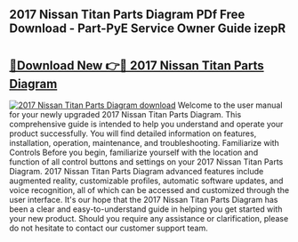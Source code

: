 ## 2017 Nissan Titan Parts Diagram PDf Free Download - Part-PyE Service Owner Guide izepR

# <h2><a href="http://dfpwuks.blite.top/?on=2017+Nissan+Titan+Parts+Diagram">🔗Download New 👉🔴 2017 Nissan Titan Parts Diagram</a></h2>

[![2017 Nissan Titan Parts Diagram download](https://i.imgur.com/lujVjoI.png)](http://dfpwuks.blite.top/?on=2017+Nissan+Titan+Parts+Diagram)
Welcome to the user manual for your newly upgraded 2017 Nissan Titan Parts Diagram. This comprehensive guide is intended to help you understand and operate your product successfully. You will find detailed information on features, installation, operation, maintenance, and troubleshooting. Familiarize with Controls Before you begin, familiarize yourself with the location and function of all control buttons and settings on your 2017 Nissan Titan Parts Diagram. 2017 Nissan Titan Parts Diagram advanced features include augmented reality, customizable profiles, automatic software updates, and voice recognition, all of which can be accessed and customized through the user interface. It's our hope that the 2017 Nissan Titan Parts Diagram has been a clear and easy-to-understand guide in helping you get started with your new product. Should you require any assistance or clarification, please do not hesitate to contact our customer support team.
